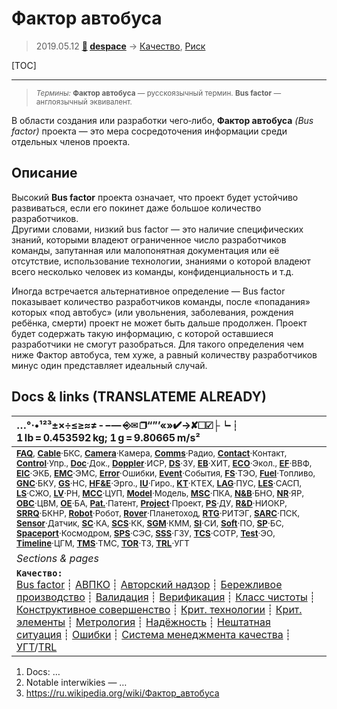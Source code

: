 # Фактор автобуса
> 2019.05.12 **[🚀](../index/index.md) [despace](index.md)** → [Качество](srrq.md), [Риск](srrq.md)

[TOC]

---

> <small>*Термины:* **Фактор автобуса** — русскоязычный термин. **Bus factor** — англоязычный эквивалент.</small>

В области создания или разработки чего‑либо, **Фактор автобуса** *(Bus factor)* проекта — это мера сосредоточения информации среди отдельных членов проекта.



## Описание

Высокий **Bus factor** проекта означает, что проект будет устойчиво развиваться, если его покинет даже большое количество разработчиков.  
Другими словами, низкий bus factor — это наличие специфических знаний, которыми владеют ограниченное число разработчиков команды, запутанная или малопонятная документация или её отсутствие, использование технологии, знаниями о которой владеют всего несколько человек из команды, конфиденциальность и т.д.

Иногда встречается альтернативное определение — Bus factor показывает количество разработчиков команды, после «попадания» которых «под автобус» (или увольнения, заболевания, рождения ребёнка, смерти) проект не может быть дальше продолжен. Проект будет содержать такую информацию, с которой оставшиеся разработчики не смогут разобраться. Для такого определения чем ниже Фактор автобуса, тем хуже, а равный количеству разработчиков минус один представляет идеальный случай.



<p style="page-break-after:always"> </p>

## Docs & links (TRANSLATEME ALREADY)
|…°·•¹²³±×÷≤≥≈≠ ‑ −— ⎆✉ ❐“”’«»✔→✘☐☑├┕┆ 1 lb = 0.453592 kg; 1 g = 9.80665 m/s²|
|:--|
|<small>**[FAQ](faq.md)**, **[Cable](cable.md)**·БКС, **[Camera](cam.md)**·Камера, **[Comms](comms.md)**·Радио, **[Contact](contact.md)**·Контакт, **[Control](control.md)**·Упр., **[Doc](doc.md)**·Док., **[Doppler](doppler.md)**·ИСР, **[DS](ds.md)**·ЗУ, **[EB](eb.md)**·ХИТ, **[ECO](ecology.md)**·Экол., **[EF](ef.md)**·ВВФ, **[ElC](elc.md)**·ЭКБ, **[EMC](emc.md)**·ЭМС, **[Error](error.md)**·Ошибки, **[Event](event.md)**·События, **[FS](fs.md)**·ТЭО, **[Fuel](fuel.md)**·Топливо, **[GNC](gnc.md)**·БКУ, **[GS](scs.md)**·НС, **[HF&E](hfe.md)**·Эрго., **[IU](iu.md)**·Гиро., **[KT](kt.md)**·КТЕХ, **[LAG](lag.md)**·ПУC, **[LES](les.md)**·САСП, **[LS](ls.md)**·СЖО, **[LV](lv.md)**·РН, **[MCC](mcc.md)**·ЦУП, **[Model](model.md)**·Модель, **[MSC](sc.md)**·ПКА, **[N&B](nnb.md)**·БНО, **[NR](nr.md)**·ЯР, **[OBC](obc.md)**·ЦВМ, **[OE](oe.md)**·БА, **[Pat.](патент.md)**·Патент, **[Project](project.md)**·Проект, **[PS](ps.md)**·ДУ, **[R&D](rnd.md)**·НИОКР, **[SRRQ](srrq.md)**·БКНР, **[Robot](robotics.md)**·Робот, **[Rover](rover.md)**·Планетоход, **[RTG](rtg.md)**·РИТЭГ, **[SARC](sarc.md)**·ПСК, **[Sensor](sensor.md)**·Датчик, **[SC](sc.md)**·КА, **[SCS](scs.md)**·КК, **[SGM](sgm.md)**·КММ, **[SI](si.md)**·СИ, **[Soft](soft.md)**·ПО, **[SP](sp.md)**·БС, **[Spaceport](spaceport.md)**·Космодром, **[SPS](sps.md)**·СЭС, **[SSS](sss.md)**·ГЗУ, **[TCS](tcs.md)**·СОТР, **[Test](test.md)**·ЭО, **[Timeline](timeline.md)**·ЦГМ, **[TMS](tms.md)**·ТМС, **[TOR](tor.md)**·ТЗ, **[TRL](trl.md)**·УГТ</small>|
|*Sections & pages*|
|**`Качество:`**<br> [Bus factor](bus_factor.md) ┊ [АВПКО](fmenca.md) ┊ [Авторский надзор](des_spv.md) ┊ [Бережливое производство](lean_man.md) ┊ [Валидация](validation.md) ┊ [Верификация](verification.md) ┊ [Класс чистоты](clean_lvl.md) ┊ [Конструктивное совершенство](con_vel.md) ┊ [Крит. технологии](kt.md) ┊ [Крит. элементы](sens_elem.md) ┊ [Метрология](metrology.md) ┊ [Надёжность](srrq.md) ┊ [Нештатная ситуация](emergency.md) ┊ [Ошибки](error.md) ┊ [Система менеджмента качества](qms.md) ┊ [УГТ](trl.md)/[TRL](trl.md) |

   1. Docs: …
   1. Notable interwikies — …
   1. <https://ru.wikipedia.org/wiki/Фактор_автобуса>

